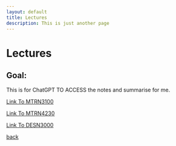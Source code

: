 ```yaml
---
layout: default
title: Lectures 
description: This is just another page
---
```


#  Lectures 

## Goal:

This is for ChatGPT TO ACCESS the notes and summarise for me.

[Link To MTRN3100](/MTRN3100/mtrn3100.html)

[Link To MTRN4230](/MTRN4230/mtrn4230.html)

[Link To DESN3000](/DESN3000/desn3000.html)

[back](../index.html)